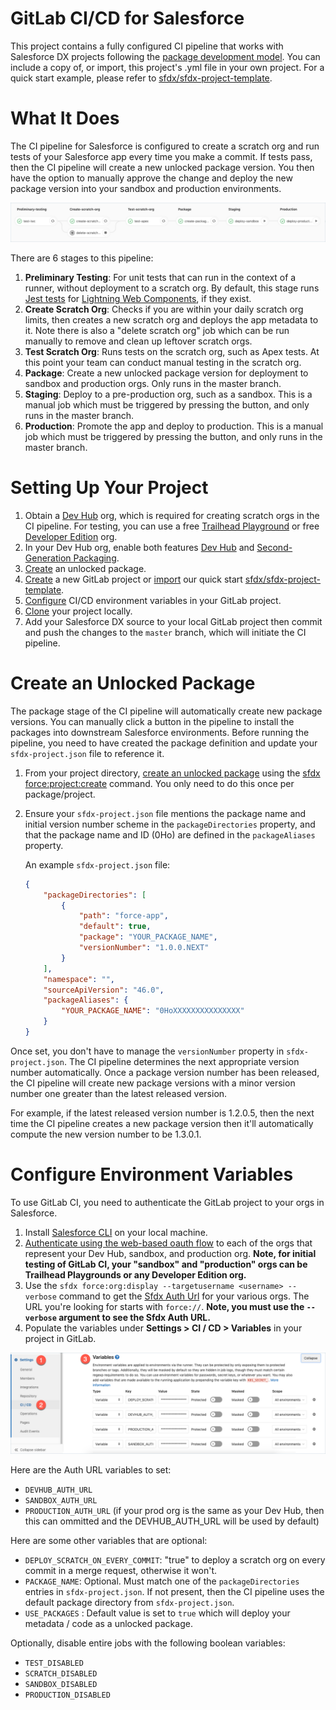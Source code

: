 # GitLab CI/CD for Salesforce

This project contains a fully configured CI pipeline that works with Salesforce DX projects following the [package development model](https://trailhead.salesforce.com/en/content/learn/modules/sfdx_dev_model).
You can include a copy of, or import, this project's .yml file in your own project.
For a quick start example, please refer to [sfdx/sfdx-project-template](https://gitlab.com/sfdx/sfdx-project-template).

# What It Does

The CI pipeline for Salesforce is configured to create a scratch org and run tests of your Salesforce app every time you make a commit.
If tests pass, then the CI pipeline will create a new unlocked package version. You then have the option to manually approve the change
and deploy the new package version into your sandbox and production environments.

![Completed pipeline](images/completed-pipeline.png)

There are 6 stages to this pipeline:

1. **Preliminary Testing**: For unit tests that can run in the context of a runner, without deployment to a scratch org. By default, this stage runs [Jest tests](https://developer.salesforce.com/docs/component-library/documentation/lwc/lwc.testing) for [Lightning Web Components](https://trailhead.salesforce.com/en/content/learn/trails/build-lightning-web-components), if they exist.
2. **Create Scratch Org**: Checks if you are within your daily scratch org limits, then creates a new scratch org and deploys the app metadata to it. Note there is also a "delete scratch org" job which can be run manually to remove and clean up leftover scratch orgs.
3. **Test Scratch Org**: Runs tests on the scratch org, such as Apex tests. At this point your team can conduct manual testing in the scratch org.
4. **Package**: Create a new unlocked package version for deployment to sandbox and production orgs. Only runs in the master branch.
5. **Staging**: Deploy to a pre-production org, such as a sandbox. This is a manual job which must be triggered by pressing the button, and only runs in the master branch.
6. **Production**: Promote the app and deploy to production. This is a manual job which must be triggered by pressing the button, and only runs in the master branch.

# Setting Up Your Project

1. Obtain a [Dev Hub](https://trailhead.salesforce.com/content/learn/projects/quick-start-salesforce-dx?trail_id=sfdx_get_started) org, which is required for creating scratch orgs in the CI pipeline. For testing, you can use a free [Trailhead Playground](https://trailhead.salesforce.com/content/learn/modules/trailhead_playground_management?trail_id=learn_salesforce_with_trailhead) or free [Developer Edition](https://developer.salesforce.com/signup) org.
2. In your Dev Hub org, enable both features [Dev Hub](https://developer.salesforce.com/docs/atlas.en-us.sfdx_setup.meta/sfdx_setup/sfdx_setup_enable_devhub.htm) and [Second-Generation Packaging](https://developer.salesforce.com/docs/atlas.en-us.sfdx_setup.meta/sfdx_setup/sfdx_setup_enable_secondgen_pkg.htm).
3. [Create](#create-an-unlocked-package) an unlocked package.
4. [Create](https://docs.gitlab.com/ee/gitlab-basics/create-project.html) a new GitLab project or [import](https://docs.gitlab.com/ee/user/project/import/repo_by_url.html) our quick start [sfdx/sfdx-project-template](https://gitlab.com/sfdx/sfdx-project-template).
5. [Configure](#configure-environment-variables) CI/CD environment variables in your GitLab project.
6. [Clone](https://docs.gitlab.com/ee/gitlab-basics/command-line-commands.html) your project locally.
7. Add your Salesforce DX source to your local GitLab project then commit and push the changes to the `master` branch, which will initiate the CI pipeline.

# Create an Unlocked Package

The package stage of the CI pipeline will automatically create new package versions. You can manually click a button in the pipeline to install the packages into downstream Salesforce environments. Before running the pipeline, you need to have created the package definition and update your `sfdx-project.json` file to reference it.

1. From your project directory, [create an unlocked package](https://trailhead.salesforce.com/en/content/learn/projects/quick-start-unlocked-packages) using the [sfdx force:project:create](https://developer.salesforce.com/docs/atlas.en-us.sfdx_dev.meta/sfdx_dev/sfdx_dev_dev2gp_create_pkg.htm) command. You only need to do this once per package/project.

2. Ensure your `sfdx-project.json` file mentions the package name and initial version number scheme in the `packageDirectories` property, and that the package name and ID (0Ho) are defined in the `packageAliases` property.

    An example `sfdx-project.json` file:
    ```json
    {
        "packageDirectories": [
            {
                "path": "force-app",
                "default": true,
                "package": "YOUR_PACKAGE_NAME",
                "versionNumber": "1.0.0.NEXT"
            }
        ],
        "namespace": "",
        "sourceApiVersion": "46.0",
        "packageAliases": {
            "YOUR_PACKAGE_NAME": "0HoXXXXXXXXXXXXXXX"
        }
    }
    ```

Once set, you don't have to manage the `versionNumber` property in `sfdx-project.json`. The CI pipeline determines the next appropriate version number automatically. Once a package version number has been released, the CI pipeline will create new package versions with a minor version number one greater than the latest released version.

For example, if the latest released version number is 1.2.0.5, then the next time the CI pipeline creates a new package version then it'll automatically compute the new version number to be 1.3.0.1.

# Configure Environment Variables

To use GitLab CI, you need to authenticate the GitLab project to your orgs in Salesforce.

1. Install [Salesforce CLI](https://developer.salesforce.com/tools/sfdxcli) on your local machine.
2. [Authenticate using the web-based oauth flow](https://developer.salesforce.com/docs/atlas.en-us.sfdx_dev.meta/sfdx_dev/sfdx_dev_auth_web_flow.htm) to each of the orgs that represent your Dev Hub, sandbox, and production org. **Note, for initial testing of GitLab CI, your "sandbox" and "production" orgs can be Trailhead Playgrounds or any Developer Edition org.**
3. Use the `sfdx force:org:display --targetusername <username> --verbose` command to get the [Sfdx Auth Url](https://developer.salesforce.com/docs/atlas.en-us.sfdx_dev.meta/sfdx_dev/sfdx_dev_auth_view_info.htm) for your various orgs. The URL you're looking for starts with `force://`. **Note, you must use the `--verbose` argument to see the Sfdx Auth URL.**
4. Populate the variables under **Settings > CI / CD > Variables** in your project in GitLab.

![Enter CI/CD variables](images/cicd-variables.png)

Here are the Auth URL variables to set:

- `DEVHUB_AUTH_URL`
- `SANDBOX_AUTH_URL`
- `PRODUCTION_AUTH_URL` (if your prod org is the same as your Dev Hub, then this can ommitted and the DEVHUB_AUTH_URL will be used by default)

Here are some other variables that are optional:

- `DEPLOY_SCRATCH_ON_EVERY_COMMIT`: "true" to deploy a scratch org on every commit in a merge request, otherwise it won't.
- `PACKAGE_NAME`: Optional. Must match one of the `packageDirectories` entries in `sfdx-project.json`. If not present, then the CI pipeline uses the default package directory from `sfdx-project.json`.
- `USE_PACKAGES` : Default value is set to `true` which will deploy your metadata / code as a unlocked package.

Optionally, disable entire jobs with the following boolean variables:

- `TEST_DISABLED`
- `SCRATCH_DISABLED`
- `SANDBOX_DISABLED`
- `PRODUCTION_DISABLED`
